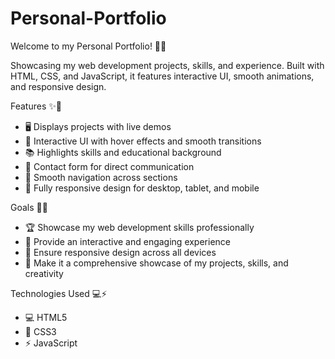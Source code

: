 # Personal-Portfolio

Welcome to my Personal Portfolio! 🎨💼

Showcasing my web development projects, skills, and experience. Built with HTML, CSS, and JavaScript, it features interactive UI, smooth animations, and responsive design.

Features ✨🎨

- 🖥️ Displays projects with live demos
- 🎨 Interactive UI with hover effects and smooth transitions
- 📚 Highlights skills and educational background
- 📧 Contact form for direct communication
- 🔗 Smooth navigation across sections
- 📱 Fully responsive design for desktop, tablet, and mobile

Goals 🎯🌟

- 🏆 Showcase my web development skills professionally
- 🌟 Provide an interactive and engaging experience
- 📱 Ensure responsive design across all devices
- 🎯 Make it a comprehensive showcase of my projects, skills, and creativity

Technologies Used 💻⚡

- 💻 HTML5
- 🎨 CSS3
- ⚡ JavaScript
